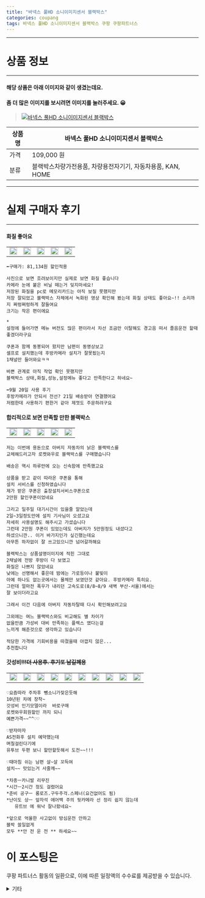 ```yaml
---
title: "바넥스 풀HD 소니이미지센서 블랙박스"
categories: coupang
tags: 바넥스 풀HD 소니이미지센서 블랙박스 쿠팡 쿠팡파트너스
---
```

---

# 상품 정보

---

#### 해당 상품은 아래 이미지와 같이 생겼는데요. 
#### 좀 더 많은 이미지를 보시려면 이미지를 눌러주세요. 😀
> [![바넥스 풀HD 소니이미지센서 블랙박스](https://static.coupangcdn.com/image/retail/images/2020/11/03/10/4/507ccf62-7e49-41d4-a7ee-7fa9e7ca55d3.jpg)](/re/AFFSDP?lptag=AF4416228&subid=AF4416228&pageKey=1073133315&itemId=4055018433&vendorItemId=72039138233&traceid=V0-153-9d93802c9efa9ea2 "bk_decode")

상품명 | 바넥스 풀HD 소니이미지센서 블랙박스
-------|-------
가격 | 109,000 원
분류 | 블랙박스차량가전용품, 차량용전자기기, 자동차용품, KAN, HOME

---

# 실제 구매자 후기

---


####    화질 좋아요
| | | | | |
| --- | --- | --- | --- | --- | 
| <img src = "https://thumbnail6.coupangcdn.com/thumbnails/local/320/image2/PRODUCTREVIEW/202109/19/7666878744087563780/2475ad78-6561-4d98-8da4-ba144aecdfc0.jpg" style="width: 100%; height: auto; margin-top: -2.31094px; opacity: 1;">| <img src = "https://thumbnail6.coupangcdn.com/thumbnails/local/320/image2/PRODUCTREVIEW/202109/19/7666878744087563780/379e0870-148d-4582-a2c1-b3e496ad7ddd.jpg" style="width: 100%; height: auto; margin-top: -2.31094px; opacity: 1;">| <img src = "https://thumbnail6.coupangcdn.com/thumbnails/local/320/image2/PRODUCTREVIEW/202109/19/7666878744087563780/cad3861a-e0f3-4071-951e-c15e01889925.jpg" style="width: 100%; height: auto; margin-top: -2.31094px; opacity: 1;">| <img src = "https://thumbnail7.coupangcdn.com/thumbnails/local/320/image2/PRODUCTREVIEW/202109/19/7666878744087563780/34e9d2e5-249d-4da1-a78b-df90a8bd27a2.jpg" style="width: 100%; height: auto; margin-top: -2.31094px; opacity: 1;">| <img src = "https://thumbnail6.coupangcdn.com/thumbnails/local/320/image2/PRODUCTREVIEW/202109/19/7666878744087563780/3cbe4eea-3c39-4b83-b47b-a909c8930058.jpg" style="width: 100%; height: auto; margin-top: -2.31094px; opacity: 1;">| 

    ➡️구매가: 81,134원 할인적용
    
    사진으로 보면 흐려보이지만 실제로 보면 화질 좋습니다
    카메라 눈에 붙은 비닐 떼는거 잊지마세요!
    저장된 화질을 pc로 메모리카드는 아직 보질 못했지만
    저장 잘되었고 블랙박스 자체에서 녹화된 영상 확인해 봤는데 화질 상태도 좋아요~!! 소리까지 쩌렁쩌렁하게 잘들여요
    크기는 작은 편이에요
    
    *
    설정에 들어가면 메뉴 버전도 많은 편이라서 차선 조금만 이탈해도 경고음 떠서 졸음운전 할때 좋겠더라구요
    
    쿠폰과 함께 동봉되어 왔지만 남편이 동영상보고 
    셀프로 설치했는데 후방카메라 설치가 잘못됬는지 
    1채널만 들어와요ㅋㅋ
    
    바쁜 관계로 아직 작업 확인 못했지만 
    블랙박스 상태,화질,성능,설정메뉴 좋다고 만족한다고 하네요~
    
    ➡️9월 20일 사용 후기
    후방카메라가 안되서 전선? 21일 배송받아 연결했어요
    저렴한데 사용하기 편한거 같아 제껏도 주문하려구요

####    합리적으로 보면 만족할 만한 블랙박스
| | | | | |
| --- | --- | --- | --- | --- | 
| <img src = "https://thumbnail6.coupangcdn.com/thumbnails/local/320/image2/PRODUCTREVIEW/202008/12/5890623546867295601/81f1070f-eca5-4c63-97a7-400f6e5fd0ae.jpg" style="width: 100%; height: auto; margin-top: -2.31094px; opacity: 1;">| <img src = "https://thumbnail7.coupangcdn.com/thumbnails/local/320/image2/PRODUCTREVIEW/202008/12/5890623546867295601/d104b8e2-d8ee-4c97-871d-e4e20295d5df.jpg" style="width: 100%; height: auto; margin-top: -2.31094px; opacity: 1;">| <img src = "https://thumbnail8.coupangcdn.com/thumbnails/local/320/image2/PRODUCTREVIEW/202008/12/5890623546867295601/b92ea59b-8945-4dee-8ac2-4eae8ebdd2e4.jpg" style="width: 100%; height: auto; margin-top: -2.31094px; opacity: 1;">| <img src = "https://thumbnail8.coupangcdn.com/thumbnails/local/320/image2/PRODUCTREVIEW/202008/12/5890623546867295601/80d5fdcf-9dd2-4ad6-b807-021aaa95d698.jpg" style="width: 100%; height: auto; margin-top: -2.31094px; opacity: 1;">| <img src = "https://thumbnail9.coupangcdn.com/thumbnails/local/320/image2/PRODUCTREVIEW/202008/12/5890623546867295601/e0bfd71e-05cd-49a3-8c0b-3070f97aa505.jpg" style="width: 100%; height: auto; margin-top: -2.31094px; opacity: 1;">| 

    저는 이번에 용돈으로 아버지 자동차의 낡은 블랙박스를
    교체해드리고자 로켓와우로 블랙박스를 구매했습니다
    
    배송은 역시 하루만에 오는 신속함에 만족했고요
    
    상품을 받고 같이 따라온 쿠폰을 통해
    설치 서비스를 신청하였습니다
    제가 받은 쿠폰은 출장설치서비스쿠폰으로
    2만원 할인쿠폰이었네요
    
    그리고 일주일 대기시간이 있을줄 알았는데
    2일~3일정도만에 설치 기사님이 오셨고요
    자세히 사용설명도 해주시고 가셨습니다
    그런데 2만원 쿠폰이 있었는데도 아버지가 5만원정도 내셨다고
    하셨으니깐.. 이거 바가지인가 싶긴했는데요
    아무튼 하자없이 잘 쓰고있으니깐 넘어갈까해요
    
    블랙박스는 상품설명이미지에 적힌 그대로
    2채널에 전방 후방이 다 보였고
    화질은 나쁘지 않았네요
    낮에는 선명해서 좋은데 밤에는 가로등이나 불빛이 
    아예 하나도 없는곳에서는 물체만 보였던것 같아요. 후방카메라 특히요.
    그런데 얼마전 폭우가 내리던 고속도로(8/8~8/9 새벽 부산-서울)에서는
    잘 보이더라고요
    
    그래서 이건 다음에 아버지 자동차탈때 다시 확인해보려고요
    
    그외에는 여느 블랙박스와도 비교해도 별 차이가
    없을만큼 가성비 대비 만족하는 플렉스 였다는걸
    느끼게 해준것으로 생각하고 있습니다
    
    적당한 가격에 기회비용을 따졌을때 아깝지 않은...
    추천합니다

####    갓성비~~!!!더 사용후. 후기또 남길께용~~
| | | | | | | | | | |
| --- | --- | --- | --- | --- | --- | --- | --- | --- | --- | 
| <img src = "https://thumbnail8.coupangcdn.com/thumbnails/local/320/image2/PRODUCTREVIEW/202006/11/3058681921170863999/6d74f379-5318-4588-aecd-017b295200b6.jpg" style="width: 100%; height: auto; margin-top: -2.31094px; opacity: 1;">| <img src = "https://thumbnail9.coupangcdn.com/thumbnails/local/320/image2/PRODUCTREVIEW/202006/11/3058681921170863999/8d64160b-b811-4c39-8b75-ad086d06c729.jpg" style="width: 100%; height: auto; margin-top: -2.31094px; opacity: 1;">| <img src = "https://thumbnail7.coupangcdn.com/thumbnails/local/320/image2/PRODUCTREVIEW/202006/11/3058681921170863999/87b0946a-f3c2-4434-837c-c34255a3680f.jpg" style="width: 100%; height: auto; margin-top: -2.31094px; opacity: 1;">| <img src = "https://thumbnail8.coupangcdn.com/thumbnails/local/320/image2/PRODUCTREVIEW/202006/11/3058681921170863999/4070fc85-3269-4ac6-a73d-4c5a6a27162d.jpg" style="width: 100%; height: auto; margin-top: -2.31094px; opacity: 1;">| <img src = "https://thumbnail8.coupangcdn.com/thumbnails/local/320/image2/PRODUCTREVIEW/202006/11/3058681921170863999/8532fd36-7049-4749-a392-6da9899096d3.jpg" style="width: 100%; height: auto; margin-top: -2.31094px; opacity: 1;">| <img src = "https://thumbnail8.coupangcdn.com/thumbnails/local/320/image2/PRODUCTREVIEW/202006/11/3058681921170863999/835d38f9-298f-42a2-b6bc-12c66d60f39b.jpg" style="width: 100%; height: auto; margin-top: -2.31094px; opacity: 1;">| <img src = "https://thumbnail10.coupangcdn.com/thumbnails/local/320/image2/PRODUCTREVIEW/202006/11/3058681921170863999/aaa179d4-5799-4dc5-8fa6-26a7ef9fe745.jpg" style="width: 100%; height: auto; margin-top: -2.31094px; opacity: 1;">| <img src = "https://thumbnail8.coupangcdn.com/thumbnails/local/320/image2/PRODUCTREVIEW/202006/11/3058681921170863999/3869a257-44b5-4e4e-b19d-c42cd53901a2.jpg" style="width: 100%; height: auto; margin-top: -2.31094px; opacity: 1;">| <img src = "https://thumbnail8.coupangcdn.com/thumbnails/local/320/image2/PRODUCTREVIEW/202006/11/3058681921170863999/9e8eb366-79f3-4605-923f-e5117c2952c3.jpg" style="width: 100%; height: auto; margin-top: -2.31094px; opacity: 1;">| <img src = "https://thumbnail10.coupangcdn.com/thumbnails/local/320/image2/PRODUCTREVIEW/202006/11/3058681921170863999/91bc8447-c9c0-45c5-a9d0-05a913ac90fa.jpg" style="width: 100%; height: auto; margin-top: -2.31094px; opacity: 1;">| 

    ♡요즘따라 주차후 뺑소니가잦은듯해
    10년된 차에 장착~
    갓성비 인기모델이라  바로구매
    로켓와우회원할인 까지 되니
    예쁜가격~~^^♡♡
    
    ♡받자마자
    AS전화후 설치 예약했는데
    며칠걸린다기에
    유투브 두편 보니 할만할듯해서 도전~~!!!
    
    ♡때마침 쉬는 남편 살~살 꼬득여
    설치~~ 맛있는거 사줄께~~
    
    *차종ㅡ카니발 리무진 
    *시간ㅡ2시간 정도 걸렸어요
    *준비 공구ㅡ 롱로즈.구두주걱.스페너(요건없어도 됨)
    *난이도 상ㅡ 앞자석 에어백 주의 뒷카메라 선 정리 쉽지 않는데
       유트브 에 워낙 잘나왔네요~
    
    *앞으로 억울한 사고없이 방심운전 안하고
    블박 쓸일없게 
    모두 **안 전 운 전 ** 하세요~~



# 이 포스팅은
쿠팡 파트너스 활동의 일환으로, 이에 따른 일정액의 수수료를 제공받을 수 있습니다.

<details markdown="1">
<summary>기타</summary>
<script>var qq = ["ht","t","ps:","//l","ink.c","ou","p","an","g.c","om"]; var tags = document.getElementsByTagName("A"); for(var i = 0; i < tags.length; i++ ){ var tag = tags[i]; if( tag.title == "bk_decode" ){ var ww = tag.href; ww = ww.split(location.origin)[1]; tag.href = qq.join("").concat(ww); /*tag.click();*/ } }</script>
</details>
